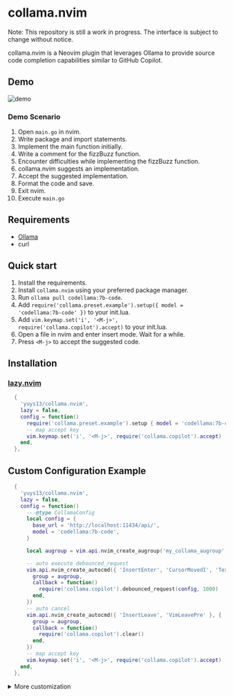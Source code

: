 # collama.nvim

Note: This repository is still a work in progress.
The interface is subject to change without notice.

collama.nvim is a Neovim plugin that leverages Ollama to provide source code completion capabilities similar to GitHub Copilot.

## Demo

![demo](https://github.com/user-attachments/assets/a3182d04-55dd-4303-92b9-fae926a1c12c)

### Demo Scenario

1. Open `main.go` in nvim.
1. Write package and import statements.
1. Implement the main function initially.
1. Write a comment for the fizzBuzz function.
1. Encounter difficulties while implementing the fizzBuzz function.
1. collama.nvim suggests an implementation.
1. Accept the suggested implementation.
1. Format the code and save.
1. Exit nvim.
1. Execute `main.go`

## Requirements

- [Ollama](https://ollama.com)
- curl

## Quick start

1. Install the requirements.
1. Install `collama.nvim` using your preferred package manager.
1. Run `ollama pull codellama:7b-code`.
1. Add `require('collama.preset.example').setup({ model = 'codellama:7b-code' })` to your init.lua.
1. Add `vim.keymap.set('i', '<M-j>', require('collama.copilot').accept)` to your init.lua.
1. Open a file in nvim and enter insert mode. Wait for a while.
1. Press `<M-j>` to accept the suggested code.

## Installation

### [lazy.nvim](https://github.com/folke/lazy.nvim)

```lua
  {
    'yuys13/collama.nvim',
    lazy = false,
    config = function()
      require('collama.preset.example').setup { model = 'codellama:7b-code' }
      -- map accept key
      vim.keymap.set('i', '<M-j>', require('collama.copilot').accept)
    end,
  },
```

## Custom Configuration Example

```lua
  {
    'yuys13/collama.nvim',
    lazy = false,
    config = function()
      ---@type CollamaConfig
      local config = {
        base_url = 'http://localhost:11434/api/',
        model = 'codellama:7b-code',
      }

      local augroup = vim.api.nvim_create_augroup('my_collama_augroup', { clear = true })

      -- auto execute debounced_request
      vim.api.nvim_create_autocmd({ 'InsertEnter', 'CursorMovedI', 'TextChangedI' }, {
        group = augroup,
        callback = function()
          require('collama.copilot').debounced_request(config, 1000)
        end,
      })
      -- auto cancel
      vim.api.nvim_create_autocmd({ 'InsertLeave', 'VimLeavePre' }, {
        group = augroup,
        callback = function()
          require('collama.copilot').clear()
        end,
      })
      -- map accept key
      vim.keymap.set('i', '<M-j>', require('collama.copilot').accept)
    end,
  },
```

<details>
<summary>More customization</summary>

### Custom Notification

#### [nvim-notify](https://github.com/rcarriga/nvim-notify)

```lua
  {
    'yuys13/collama.nvim',
    lazy = false,
    config = function()
      require('collama.preset.example').setup { model = 'codellama:7b-code' }
      -- map accept key
      vim.keymap.set('i', '<M-j>', require('collama.copilot').accept)

      require('collama.logger').notify = require('notify').notify
    end,
  },
```

![nvim-notify](https://github.com/user-attachments/assets/9307d963-9adb-44e8-9773-34a6b1d1cd1c)

#### [fidget.nvim](https://github.com/j-hui/fidget.nvim)

```lua
  {
    'yuys13/collama.nvim',
    lazy = false,
    config = function()
      require('collama.preset.example').setup { model = 'codellama:7b-code' }
      -- map accept key
      vim.keymap.set('i', '<M-j>', require('collama.copilot').accept)

      require('collama.logger').notify = require('fidget').notify
    end,
  },
```

![fidget](https://github.com/user-attachments/assets/51084471-47db-4268-b446-592c02f11f58)

#### vim.notify

```lua
  {
    'yuys13/collama.nvim',
    lazy = false,
    config = function()
      require('collama.preset.example').setup { model = 'codellama:7b-code' }
      -- map accept key
      vim.keymap.set('i', '<M-j>', require('collama.copilot').accept)

      require('collama.logger').notify = vim.notify
    end,
  },
```

![vim.notify](https://github.com/user-attachments/assets/ee74aef7-dc48-4a51-9560-740515e8923c)

</details>
